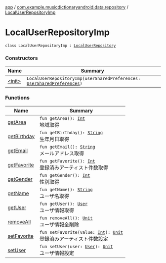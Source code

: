 [app](../../index.md) / [com.example.musicdictionaryandroid.data.repository](../index.md) / [LocalUserRepositoryImp](./index.md)

# LocalUserRepositoryImp

`class LocalUserRepositoryImp : `[`LocalUserRepository`](../-local-user-repository/index.md)

### Constructors

| Name | Summary |
|---|---|
| [&lt;init&gt;](-init-.md) | `LocalUserRepositoryImp(userSharedPreferences: `[`UserSharedPreferences`](../../com.example.musicdictionaryandroid.data.local.preferences/-user-shared-preferences/index.md)`)` |

### Functions

| Name | Summary |
|---|---|
| [getArea](get-area.md) | `fun getArea(): `[`Int`](https://kotlinlang.org/api/latest/jvm/stdlib/kotlin/-int/index.html)<br>地域取得 |
| [getBirthday](get-birthday.md) | `fun getBirthday(): `[`String`](https://kotlinlang.org/api/latest/jvm/stdlib/kotlin/-string/index.html)<br>生年月日取得 |
| [getEmail](get-email.md) | `fun getEmail(): `[`String`](https://kotlinlang.org/api/latest/jvm/stdlib/kotlin/-string/index.html)<br>メールアドレス取得 |
| [getFavorite](get-favorite.md) | `fun getFavorite(): `[`Int`](https://kotlinlang.org/api/latest/jvm/stdlib/kotlin/-int/index.html)<br>登録済みアーティスト件数取得 |
| [getGender](get-gender.md) | `fun getGender(): `[`Int`](https://kotlinlang.org/api/latest/jvm/stdlib/kotlin/-int/index.html)<br>性別取得 |
| [getName](get-name.md) | `fun getName(): `[`String`](https://kotlinlang.org/api/latest/jvm/stdlib/kotlin/-string/index.html)<br>ユーザ名取得 |
| [getUser](get-user.md) | `fun getUser(): `[`User`](../../com.example.musicdictionaryandroid.domain.model.entity/-user/index.md)<br>ユーザ情報取得 |
| [removeAll](remove-all.md) | `fun removeAll(): `[`Unit`](https://kotlinlang.org/api/latest/jvm/stdlib/kotlin/-unit/index.html)<br>ユーザ情報全削除 |
| [setFavorite](set-favorite.md) | `fun setFavorite(value: `[`Int`](https://kotlinlang.org/api/latest/jvm/stdlib/kotlin/-int/index.html)`): `[`Unit`](https://kotlinlang.org/api/latest/jvm/stdlib/kotlin/-unit/index.html)<br>登録済みアーティスト件数設定 |
| [setUser](set-user.md) | `fun setUser(user: `[`User`](../../com.example.musicdictionaryandroid.domain.model.entity/-user/index.md)`): `[`Unit`](https://kotlinlang.org/api/latest/jvm/stdlib/kotlin/-unit/index.html)<br>ユーザ情報設定 |
